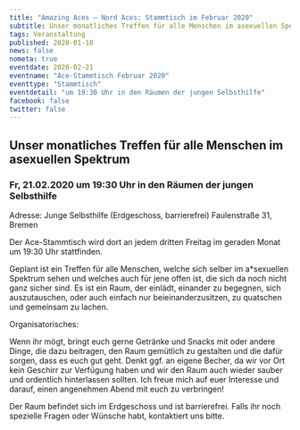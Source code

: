 ```yaml
---
title: "Amazing Aces — Nord Aces: Stammtisch im Februar 2020"
subtitle: Unser monatliches Treffen für alle Menschen im asexuellen Spektrum
tags: Veranstaltung
published: 2020-01-18
news: false
nometa: true
eventdate: 2020-02-21
eventname: "Ace-Stammtisch Februar 2020"
eventtype: "Stammtisch"
eventdetail: "um 19:30 Uhr in den Räumen der jungen Selbsthilfe"
facebook: false
twitter: false
---
```


## Unser monatliches Treffen für alle Menschen im asexuellen Spektrum

### Fr, 21.02.2020 um 19:30 Uhr in den Räumen der jungen Selbsthilfe

Adresse: Junge Selbsthilfe (Erdgeschoss, barrierefrei)
Faulenstraße 31, Bremen

Der Ace-Stammtisch wird dort an jedem dritten 
Freitag im geraden Monat um 19:30 Uhr stattfinden. 

Geplant ist ein Treffen für alle Menschen, welche sich selber im
a\*sexuellen Spektrum sehen und welches auch für jene offen ist, die sich
da noch nicht ganz sicher sind. Es ist ein Raum, der einlädt, einander zu 
begegnen, sich auszutauschen, oder auch einfach nur beieinanderzusitzen, 
zu quatschen und gemeinsam zu lachen.

Organisatorisches: 

Wenn ihr mögt, bringt euch gerne Getränke und Snacks mit oder andere Dinge, die dazu
beitragen, den Raum gemütlich zu gestalten und die dafür sorgen, dass es euch
gut geht. Denkt ggf. an eigene Becher, da wir vor Ort kein Geschirr zur
Verfügung haben und wir den Raum auch wieder sauber und ordentlich
hinterlassen sollten. Ich freue mich auf euer Interesse und darauf,
einen angenehmen Abend mit euch zu verbringen! 

Der Raum befindet sich im Erdgeschoss und ist barrierefrei. Falls ihr noch spezielle Fragen oder Wünsche habt, 
kontaktiert uns bitte.

